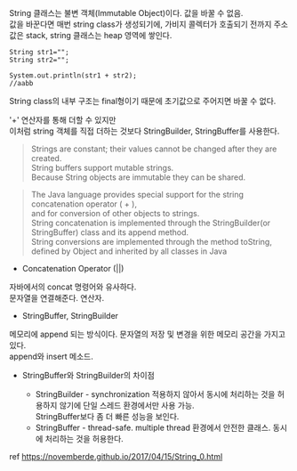 String 클래스는 불변 객체(Immutable Object)이다. 값을 바꿀 수 없음.<br>
값을 바꾼다면 매번 string class가 생성되기에, 가비지 콜렉터가 호출되기 전까지 주소값은 stack, string 클래스는 heap 영역에 쌓인다.

    String str1="";
    String str2="";

    System.out.println(str1 + str2);
    //aabb

String class의 내부 구조는 final형이기 때문에 초기값으로 주어지면 바꿀 수 없다.

'+' 연산자를 통해 더할 수 있지만<br>
이처럼 string 객체를 직접 더하는 것보다 StringBuilder, StringBuffer를 사용한다.

>Strings are constant; their values cannot be changed after they are created.<br>
String buffers support mutable strings.<br>
Because String objects are immutable they can be shared.

>The Java language provides special support for the string concatenation operator ( + ),<br>
and for conversion of other objects to strings.<br>
String concatenation is implemented through the StringBuilder(or StringBuffer) class and its append method.<br>
String conversions are implemented through the method toString, defined by Object and inherited by all classes in Java

- Concatenation Operator (||)

자바에서의 concat 명령어와 유사하다.<br>
문자열을 연결해준다. 연산자.

- StringBuffer, StringBuilder

메모리에 append 되는 방식이다. 문자열의 저장 및 변경을 위한 메모리 공간을 가지고 있다.<br>
append와 insert 메소드.

- StringBuffer와 StringBuilder의 차이점

  - StringBuilder - synchronization 적용하지 않아서 동시에 처리하는 것을 허용하지 않기에 단일 스레드 환경에서만 사용 가능.<br>
  StringBuffer보다 좀 더 빠른 성능을 보인다.<br>
  - StringBuffer - thread-safe. multiple thread 환경에서 안전한 클래스. 동시에 처리하는 것을 허용한다.

ref https://novemberde.github.io/2017/04/15/String_0.html
